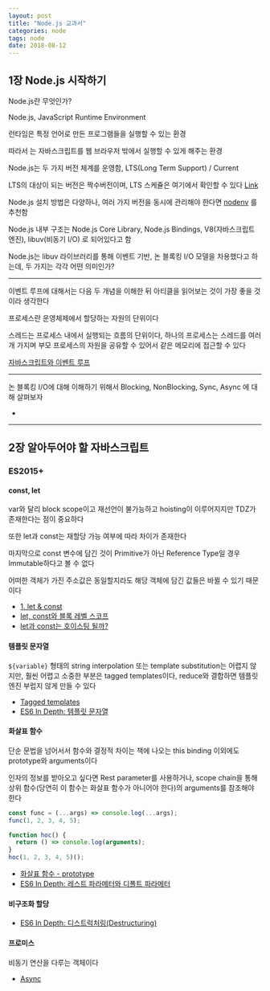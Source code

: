 ```yaml
---
layout: post
title: "Node.js 교과서"
categories: node
tags: node
date: 2018-08-12
---
```


## 1장 Node.js 시작하기

Node.js란 무엇인가?

Node.js, JavaScript Runtime Environment

런타임은 특정 언어로 만든 프로그램들을 실행할 수 있는 환경

따라서 는 자바스크립트를 웹 브라우저 밖에서 실행할 수 있게 해주는 환경

Node.js는 두 가지 버전 체계를 운영함, LTS(Long Term Support) / Current

LTS의 대상이 되는 버전은 짝수버전이며, LTS 스케쥴은 여기에서 확인할 수 있다 [Link](https://github.com/nodejs/Release#release-schedule)

Node.js 설치 방법은 다양하나, 여러 가지 버전을 동시에 관리해야 한다면 [nodenv](https://github.com/nodenv/nodenv) 를 추천함

Node.js 내부 구조는 Node.js Core Library, Node.js Bindings, V8(자바스크립트 엔진), libuv(비동기 I/O) 로 되어있다고 함

Node.js는 libuv 라이브러리를 통해 이벤트 기반, 논 블록킹 I/O 모델을 차용했다고 하는데, 두 가지는 각각 어떤 의미인가?

---

이벤트 루프에 대해서는 다음 두 개념을 이해한 뒤 아티클을 읽어보는 것이 가장 좋을 것이라 생각한다

프로세스란 운영체제에서 할당하는 자원의 단위이다

스레드는 프로세스 내에서 실행되는 흐름의 단위이다, 하나의 프로세스는 스레드를 여러 개 가지며 부모 프로세스의 자원을 공유할 수 있어서 같은 메모리에 접근할 수 있다

[자바스크립트와 이벤트 루프](https://meetup.toast.com/posts/89)

---

논 블록킹 I/O에 대해 이해하기 위해서 Blocking, NonBlocking, Sync, Async 에 대해 살펴보자

- []()

---

## 2장 알아두어야 할 자바스크립트

### ES2015+

#### const, let

var와 달리 block scope이고 재선언이 불가능하고 hoisting이 이루어지지만 TDZ가 존재한다는 점이 중요하다

또한 let과 const는 재할당 가능 여부에 따라 차이가 존재한다

마지막으로 const 변수에 담긴 것이 Primitive가 아닌 Reference Type일 경우 Immutable하다고 볼 수 없다

어떠한 객체가 가진 주소값은 동일할지라도 해당 객체에 담긴 값들은 바뀔 수 있기 때문이다

- [1. let & const](https://jaeyeophan.github.io/2017/04/18/let-const/)
- [let, const와 블록 레벨 스코프](https://poiemaweb.com/es6-block-scope)
- [let과 const는 호이스팅 될까?](https://medium.com/korbit-engineering/let과-const는-호이스팅-될까-72fcf2fac365)

#### 템플릿 문자열

`${variable}` 형태의 string interpolation 또는 template substitution는 어렵지 않지만,  훨씬 어렵고 소중한 부분은 tagged templates이다, reduce와 결합하면 템플릿 엔진 부럽지 않게 만들 수 있다

- [Tagged templates](https://developer.mozilla.org/ko/docs/Web/JavaScript/Reference/Template_literals#Tagged_templates)
- [ES6 In Depth: 템플릿 문자열](http://hacks.mozilla.or.kr/2015/08/es6-in-depth-template-strings-2/)

#### 화살표 함수

단순 문법을 넘어서서 함수와 결정적 차이는 책에 나오는 this binding 이외에도 prototype와 arguments이다

인자의 정보를 받아오고 싶다면 Rest parameter를 사용하거나, scope chain을 통해 상위 함수(당연히 이 함수는 화살표 함수가 아니어야 한다)의 arguments를 참조해야 한다

```javascript
const func = (...args) => console.log(...args);
func(1, 2, 3, 4, 5);

function hoc() {
  return () => console.log(arguments);
}
hoc(1, 2, 3, 4, 5)();
```

- [화살표 함수 - prototype](https://poiemaweb.com/es6-arrow-function#42-prototype)
- [ES6 In Depth: 레스트 파라메터와 디폴트 파라메터](http://hacks.mozilla.or.kr/2015/08/es6-in-depth-rest-parameters-and-defaults/)

#### 비구조화 할당

- [ES6 In Depth: 디스트럭처링(Destructuring)](http://hacks.mozilla.or.kr/2015/09/es6-in-depth-destructuring/)

#### 프로미스

비동기 연산을 다루는 객체이다

- [Async](https://eclatant.io/2018/12/10/2018-12-10-Async/)